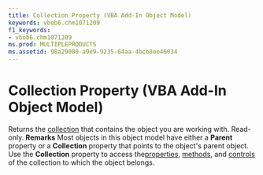 ```yaml
---
title: Collection Property (VBA Add-In Object Model)
keywords: vbob6.chm1071209
f1_keywords:
- vbob6.chm1071209
ms.prod: MULTIPLEPRODUCTS
ms.assetid: 98a29080-a9e9-9235-64aa-4bcb8ee46034
---
```



# Collection Property (VBA Add-In Object Model)



Returns the [collection](vbe-glossary.md) that contains the object you are working with. Read-only.
 **Remarks**
Most objects in this object model have either a  **Parent** property or a **Collection** property that points to the object's parent object.
Use the  **Collection** property to access the[properties](vbe-glossary.md), [methods](vbe-glossary.md), and [controls](vbe-glossary.md) of the collection to which the object belongs.

